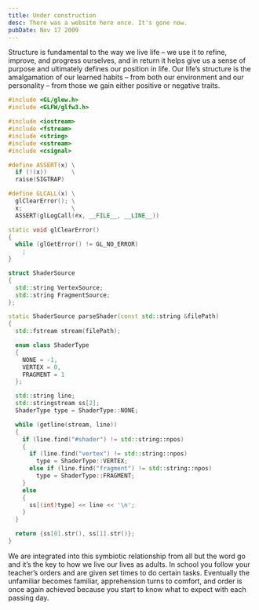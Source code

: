 ```yaml
---
title: Under construction
desc: There was a website here once. It's gone now.
pubDate: Nov 17 2009
---
```


Structure is fundamental to the way we live life – we use it to refine, improve, and progress ourselves, and in return it helps give us a sense of purpose and ultimately defines our position in life. Our life’s structure is the amalgamation of our learned habits – from both our environment and our personality – from those we gain either positive or negative traits.

```cpp
#include <GL/glew.h>
#include <GLFW/glfw3.h>

#include <iostream>
#include <fstream>
#include <string>
#include <sstream>
#include <csignal>

#define ASSERT(x) \
  if (!(x))       \
  raise(SIGTRAP)

#define GLCALL(x) \
  glClearError(); \
  x;              \
  ASSERT(glLogCall(#x, __FILE__, __LINE__))

static void glClearError()
{
  while (glGetError() != GL_NO_ERROR)
    ;
}

struct ShaderSource
{
  std::string VertexSource;
  std::string FragmentSource;
};

static ShaderSource parseShader(const std::string &filePath)
{
  std::fstream stream(filePath);

  enum class ShaderType
  {
    NONE = -1,
    VERTEX = 0,
    FRAGMENT = 1
  };

  std::string line;
  std::stringstream ss[2];
  ShaderType type = ShaderType::NONE;

  while (getline(stream, line))
  {
    if (line.find("#shader") != std::string::npos)
    {
      if (line.find("vertex") != std::string::npos)
        type = ShaderType::VERTEX;
      else if (line.find("fragment") != std::string::npos)
        type = ShaderType::FRAGMENT;
    }
    else
    {
      ss[(int)type] << line << '\n';
    }
  }

  return {ss[0].str(), ss[1].str()};
}
```

We are integrated into this symbiotic relationship from all but the word go and it’s the key to how we live our lives as adults. In school you follow your teacher’s orders and are given set times to do certain tasks. Eventually the unfamiliar becomes familiar, apprehension turns to comfort, and order is once again achieved because you start to know what to expect with each passing day.
